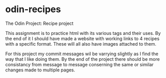 # odin-recipes
The Odin Project: Recipe project
 
This assignment is to practice html with its various tags and their uses. 
By the end of it I should have made a website with working links to 4 recipes
with a specific format. These will all also have images attached to them.

For this project my commit messages wil be varrying slightly as I find the way
that I like doing them. By the end of the project there should be more consistancy
from message to message conserning the same or similar changes made to multiple 
pages. 

